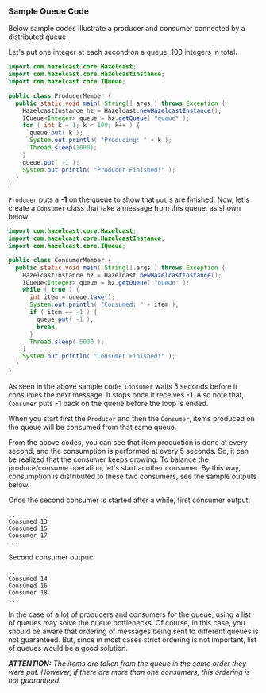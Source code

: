 
### Sample Queue Code

Below sample codes illustrate a producer and consumer connected by a distributed queue.

Let's put one integer at each second on a queue, 100 integers in total.

```java
import com.hazelcast.core.Hazelcast;
import com.hazelcast.core.HazelcastInstance;
import com.hazelcast.core.IQueue;

public class ProducerMember {
  public static void main( String[] args ) throws Exception {
    HazelcastInstance hz = Hazelcast.newHazelcastInstance();
    IQueue<Integer> queue = hz.getQueue( "queue" );
    for ( int k = 1; k < 100; k++ ) {
      queue.put( k );
      System.out.println( "Producing: " + k );
      Thread.sleep(1000);
    }
    queue.put( -1 );
    System.out.println( "Producer Finished!" );
  }
}
``` 

`Producer` puts a **-1** on the queue to show that `put`'s are finished. Now, let's create a `Consumer` class that take a message from this queue, as shown below.


```java
import com.hazelcast.core.Hazelcast;
import com.hazelcast.core.HazelcastInstance;
import com.hazelcast.core.IQueue;

public class ConsumerMember {
  public static void main( String[] args ) throws Exception {
    HazelcastInstance hz = Hazelcast.newHazelcastInstance();
    IQueue<Integer> queue = hz.getQueue( "queue" );
    while ( true ) {
      int item = queue.take();
      System.out.println( "Consumed: " + item );
      if ( item == -1 ) {
        queue.put( -1 );
        break;
      }
      Thread.sleep( 5000 );
    }
    System.out.println( "Consumer Finished!" );
  }
}
```

As seen in the above sample code, `Consumer` waits 5 seconds before it consumes the next message. It stops once it receives **-1**. Also note that, `Consumer` puts **-1** back on the queue before the loop is ended. 

When you start first the `Producer` and then the `Consumer`, items produced on the queue will be consumed from that same queue.

From the above codes, you can see that item production is done at every second, and the consumption is performed at every 5 seconds. So, it can be realized that the consumer keeps growing. To balance the produce/consume operation, let's start another consumer. By this way, consumption is distributed to these two consumers, see the sample outputs below. 

Once the second consumer is started after a while, first consumer output:

```plain
...
Consumed 13 
Consumed 15
Consumer 17
...
```

Second consumer output:

```plain
...
Consumed 14 
Consumed 16
Consumer 18
...
```

In the case of a lot of producers and consumers for the queue, using a list of queues may solve the queue bottlenecks. Of course, in this case, you should be aware that ordering of messages being sent to different queues is not guaranteed. But, since in most cases strict ordering is not important, list of queues would be a good solution.

***ATTENTION:*** *The items are taken from the queue in the same order they were put. However, if there are more than one consumers, this ordering is not guaranteed.*
